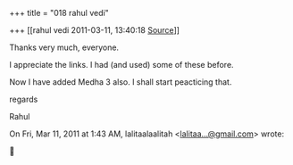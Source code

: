 +++
title = "018 rahul vedi"

+++
[[rahul vedi	2011-03-11, 13:40:18 [Source](https://groups.google.com/g/samskrita/c/woZBEPDr7uo)]]



Thanks very much, everyone.

  

I appreciate the links. I had (and used) some of these before.

Now I have added Medha 3 also. I shall start peacticing that.

  

regards

Rahul

On Fri, Mar 11, 2011 at 1:43 AM, lalitaalaalitah \<[lalitaa...@gmail.com]()\> wrote:  



